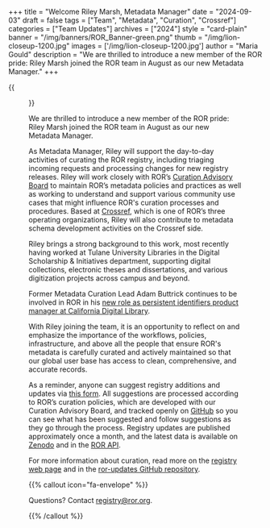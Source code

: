 +++ 
title = "Welcome Riley Marsh, Metadata Manager" 
date = "2024-09-03"
draft = false 
tags = ["Team", "Metadata", "Curation", "Crossref"] 
categories = ["Team Updates"] 
archives = ["2024"]
style = "card-plain" 
banner = "/img/banners/ROR_Banner-green.png" 
thumb = "/img/lion-closeup-1200.jpg" 
images = ['/img/lion-closeup-1200.jpg']
author = "Maria Gould" 
description = "We are thrilled to introduce a new member of the ROR pride: Riley Marsh joined the ROR team in August as our new Metadata Manager."
+++ 

{{<figure src="/img/lion-closeup-1200.jpg" alt="Closeup of a lion's face" class="featured-figure" >}}

We are thrilled to introduce a new member of the ROR pride: Riley Marsh joined the ROR team in August as our new Metadata Manager.

As Metadata Manager, Riley will support the day-to-day activities of curating the ROR registry, including triaging incoming requests and processing changes for new registry releases. Riley will work closely with ROR’s [Curation Advisory Board](https://ror.org/registry/#curation-advisory-board) to maintain ROR’s metadata policies and practices as well as working to understand and support various community use cases that might influence ROR's curation processes and procedures. Based at [Crossref](https://crossref.org), which is one of ROR’s three operating organizations, Riley will also contribute to metadata schema development activities on the Crossref side. 

Riley brings a strong background to this work, most recently having worked at Tulane University Libraries in the Digital Scholarship & Initiatives department, supporting digital collections, electronic theses and dissertations, and various digitization projects across campus and beyond. 

Former Metadata Curation Lead Adam Buttrick continues to be involved in ROR in his [new role as persistent identifiers product manager at California Digital Library](https://ror.org/blog/2024-05-22-new-positions/).

With Riley joining the team, it is an opportunity to reflect on and emphasize the importance of the workflows, policies, infrastructure, and above all the people that ensure ROR's metadata is carefully curated and actively maintained so that our global user base has access to clean, comprehensive, and accurate records. 

As a reminder, anyone can suggest registry additions and updates via [this form](https://curation-request.ror.org). All suggestions are processed according to ROR’s curation policies, which are developed with our Curation Advisory Board, and tracked openly on [GitHub](https://github.com/orgs/ror-community/projects/19) so you can see what has been suggested and follow suggestions as they go through the process. Registry updates are published approximately once a month, and the latest data is available on [Zenodo](https://zenodo.org/doi/10.5281/zenodo.6347574) and in the [ROR API](https://ror.readme.io/docs/rest-api). 

For more information about curation, read more on the [registry web page](https://ror.org/registry/) and in the [ror-updates GitHub repository](https://github.com/ror-community/ror-updates?tab=readme-ov-file#ror-updates). 

{{% callout icon="fa-envelope" %}}

Questions? Contact registry@ror.org. 

{{% /callout %}}


